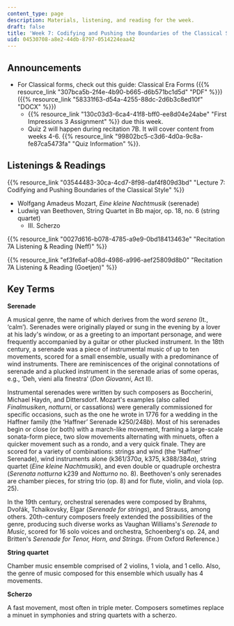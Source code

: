 ```yaml
---
content_type: page
description: Materials, listening, and reading for the week.
draft: false
title: 'Week 7: Codifying and Pushing the Boundaries of the Classical Style'
uid: 04530708-a8e2-44db-8797-0514224eaa42
---
```

## Announcements

- For Classical forms, check out this guide: Classical Era Forms ({{% resource_link "307bca5b-2f4e-4b90-b665-d6b571bc1d5d" "PDF" %}}) ({{% resource_link "58331f63-d54a-4255-88dc-2d6b3c8ed10f" "DOCX" %}}) 
    - {{% resource_link "130c03d3-6ca4-41f8-bff0-ee8d04e24abe" "First Impressions 3 Assignment" %}} due this week.
    - Quiz 2 will happen during recitation 7B. It will cover content from weeks 4-6. {{% resource_link "99802bc5-c3d6-4d0a-9c8a-fe87ca5473fa" "Quiz Information" %}}.

## Listenings & Readings

{{% resource_link "03544483-30ca-4cd7-8f98-daf4f809d3bd" "Lecture 7: Codifying and Pushing Boundaries of the Classical Style" %}}

- Wolfgang Amadeus Mozart, *Eine kleine Nachtmusik* (serenade)
- Ludwig van Beethoven, String Quartet in Bb major, op. 18, no. 6 (string quartet)
    - III. Scherzo

{{% resource_link "0027d616-b078-4785-a9e9-0bd18413463e" "Recitation 7A Listening & Reading (Neff)" %}}

{{% resource_link "ef3fe6af-a08d-4986-a996-aef25809d8b0" "Recitation 7A Listening & Reading (Goetjen)" %}}

## Key Terms

**Serenade** 

A musical genre, the name of which derives from the word *sereno* (It., ‘calm’). Serenades were originally played or sung in the evening by a lover at his lady's window, or as a greeting to an important personage, and were frequently accompanied by a guitar or other plucked instrument. In the 18th century, a serenade was a piece of instrumental music of up to ten movements, scored for a small ensemble, usually with a predominance of wind instruments. There are reminiscences of the original connotations of serenade and a plucked instrument in the serenade arias of some operas, e.g., ‘Deh, vieni alla finestra’ (*Don Giovanni*, Act II).

Instrumental serenades were written by such composers as Boccherini, Michael Haydn, and Dittersdorf. Mozart's examples (also called *Finalmusiken*, *notturni*, or cassations) were generally commissioned for specific occasions, such as the one he wrote in 1776 for a wedding in the Haffner family (the ‘Haffner’ Serenade k250/248*b*). Most of his serenades begin or close (or both) with a march-like movement, framing a large-scale sonata-form piece, two slow movements alternating with minuets, often a quicker movement such as a rondo, and a very quick finale. They are scored for a variety of combinations: strings and wind (the ‘Haffner’ Serenade), wind instruments alone (k361/370*a*, k375, k388/384*a*), string quartet (*Eine kleine Nachtmusik*), and even double or quadruple orchestra (*Serenata notturna* k239 and *Notturno* no. 8). Beethoven's only serenades are chamber pieces, for string trio (op. 8) and for flute, violin, and viola (op. 25).

In the 19th century, orchestral serenades were composed by Brahms, Dvořák, Tchaikovsky, Elgar (*Serenade for strings*), and Strauss, among others. 20th-century composers freely extended the possibilities of the genre, producing such diverse works as Vaughan Williams's *Serenade to Music*, scored for 16 solo voices and orchestra, Schoenberg's op. 24, and Britten's *Serenade for Tenor, Horn, and Strings*. (From Oxford Reference.)

**String quartet** 

Chamber music ensemble comprised of 2 violins, 1 viola, and 1 cello. Also, the genre of music composed for this ensemble which usually has 4 movements. 

**Scherzo** 

A fast movement, most often in triple meter. Composers sometimes replace a minuet in symphonies and string quartets with a scherzo.